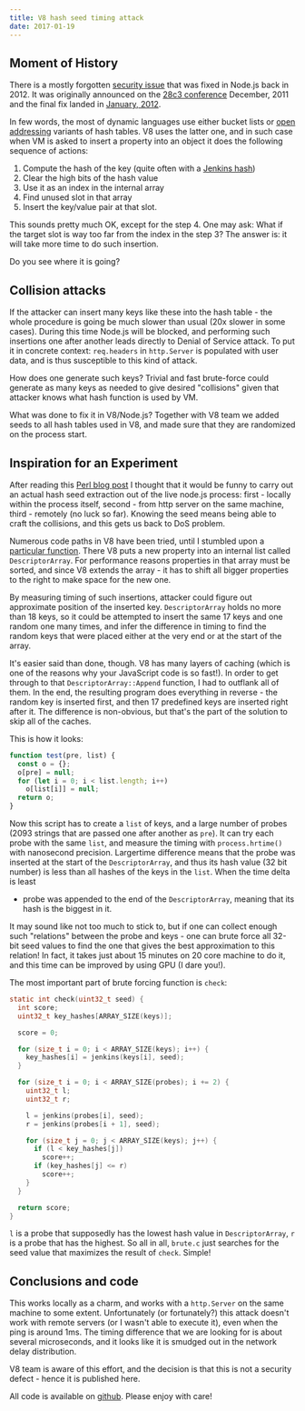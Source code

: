 ```yaml
---
title: V8 hash seed timing attack
date: 2017-01-19
---
```


## Moment of History

There is a mostly forgotten [security issue][0] that was fixed in
Node.js back in 2012. It was originally announced on the
[28c3 conference][1] December, 2011 and the final fix landed in
[January, 2012][2].

In few words, the most of dynamic languages use either bucket lists or
[open addressing][3] variants of hash tables. V8 uses the latter one, and in
such case when VM is asked to insert a property into an object it does
the following sequence of actions:

1. Compute the hash of the key (quite often with a [Jenkins hash][4])
2. Clear the high bits of the hash value
3. Use it as an index in the internal array
4. Find unused slot in that array
5. Insert the key/value pair at that slot.

This sounds pretty much OK, except for the step 4. One may ask: What if the
target slot is way too far from the index in the step 3? The answer is: it will
take more time to do such insertion.

Do you see where it is going?

## Collision attacks

If the attacker can insert many keys like these into the hash table - the whole
procedure is going be much slower than usual (20x slower in some cases). During
this time Node.js will be blocked, and performing such insertions one after
another leads directly to Denial of Service attack. To put it in concrete
context: `req.headers` in `http.Server` is populated with user data, and is thus
susceptible to this kind of attack.

How does one generate such keys? Trivial and fast brute-force could generate as
many keys as needed to give desired "collisions" given that attacker knows what
hash function is used by VM.

What was done to fix it in V8/Node.js? Together with V8 team we added seeds to
all hash tables used in V8, and made sure that they are randomized on the
process start.

## Inspiration for an Experiment

After reading this [Perl blog post][5] I thought that it would be funny to
carry out an actual hash seed extraction out of the live node.js process:
first - locally within the process itself, second - from http server on the same
machine, third - remotely (no luck so far). Knowing the seed means being able
to craft the collisions, and this gets us back to DoS problem.

Numerous code paths in V8 have been tried, until I stumbled upon a
[particular function][6]. There V8 puts a new property into an internal list
called `DescriptorArray`. For performance reasons properties in that array
must be sorted, and since V8 extends the array - it has to shift all bigger
properties to the right to make space for the new one.

By measuring timing of such insertions, attacker could figure out approximate
position of the inserted key. `DescriptorArray` holds no more than 18 keys, so
it could be attempted to insert the same 17 keys and one random one many times,
and infer the difference in timing to find the random keys that were placed
either at the very end or at the start of the array.

It's easier said than done, though. V8 has many layers of caching (which is one
of the reasons why your JavaScript code is so fast!). In order to get
through to that `DescriptorArray::Append` function, I had to outflank all of
them. In the end, the resulting program does everything in reverse - the random
key is inserted first, and then 17 predefined keys are inserted right after it.
The difference is non-obvious, but that's the part of the solution to skip all
of the caches.

This is how it looks:
```javascript
function test(pre, list) {
  const o = {};
  o[pre] = null;
  for (let i = 0; i < list.length; i++)
    o[list[i]] = null;
  return o;
}
```

Now this script has to create a `list` of keys, and a large number of probes
(2093 strings that are passed one after another as `pre`). It can try each probe
with the same `list`, and measure the timing with `process.hrtime()` with
nanosecond precision. Largertime difference means that the probe was inserted
at the start of the `DescriptorArray`, and thus its hash value (32 bit number)
is less than all hashes of the keys in the `list`. When the time delta is least
- probe was appended to the end of the `DescriptorArray`, meaning that its hash
is the biggest in it.

It may sound like not too much to stick to, but if one can collect enough such
"relations" between the probe and keys - one can brute force all 32-bit seed
values to find the one that gives the best approximation to this relation!
In fact, it takes just about 15 minutes on 20 core machine to do it, and this
time can be improved by using GPU (I dare you!).

The most important part of brute forcing function is `check`:

```c
static int check(uint32_t seed) {
  int score;
  uint32_t key_hashes[ARRAY_SIZE(keys)];

  score = 0;

  for (size_t i = 0; i < ARRAY_SIZE(keys); i++) {
    key_hashes[i] = jenkins(keys[i], seed);
  }

  for (size_t i = 0; i < ARRAY_SIZE(probes); i += 2) {
    uint32_t l;
    uint32_t r;

    l = jenkins(probes[i], seed);
    r = jenkins(probes[i + 1], seed);

    for (size_t j = 0; j < ARRAY_SIZE(keys); j++) {
      if (l < key_hashes[j])
        score++;
      if (key_hashes[j] <= r)
        score++;
    }
  }

  return score;
}
```

`l` is a probe that supposedly has the lowest hash value in `DescriptorArray`,
`r` is a probe that has the highest. So all in all, `brute.c` just searches for
the seed value that maximizes the result of `check`. Simple!

## Conclusions and code

This works locally as a charm, and works with a `http.Server` on the same
machine to some extent. Unfortunately (or fortunately?) this attack doesn't work
with remote servers (or I wasn't able to execute it), even when the ping is
around 1ms. The timing difference that we are looking for is about several
microseconds, and it looks like it is smudged out in the network delay
distribution.

V8 team is aware of this effort, and the decision is that this is not a security
defect - hence it is published here.

All code is available on [github][7]. Please enjoy with care!

[0]: https://github.com/nodejs/node-v0.x-archive/issues/2431
[1]: https://www.youtube.com/watch?v=R2Cq3CLI6H8
[2]: https://github.com/nodejs/node/commit/16953329413831b32f4c3b2255aeacec874ed69d
[3]: https://en.wikipedia.org/wiki/Hash_table#Open_addressing
[4]: https://en.wikipedia.org/wiki/Jenkins_hash_function
[5]: http://perl11.org/blog/seed.html
[6]: https://github.com/v8/v8/blob/140d4df7954259e60a555efc0b2d00a9c924564c/src/objects-inl.h#L3140-L3157
[7]: https://github.com/indutny/hash-cracker
